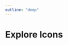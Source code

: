 ```yaml
---
outline: "deep"
---
```


<style>

#icon-header {
  display: flex;
  justify-content: space-between;
  align-items: center;
}

.icons-search-input {
  max-width: 200px;
  display: flex;
  height: 60px;
  border-radius: 8px;
  padding: 0 8px;
  background-color: var(--vp-c-bg-alt);
  margin-left: 20px;
}

.DocSearch-MagnifierLabel {
  color: unset;
}

.DocSearch-Input {
  font-size: 1em;
  height: 100%;
  outline: none;
  padding: 0 0 0 8px;
  width: 80%;
}

#icons-grid {
  margin-top: 50px;
  display: flex;
  width: 100%;
  flex-wrap: wrap;
  gap: 12px;
}

.icon-item {
  background-color: var(--vp-c-bg);
  border: 1px solid var(--vp-c-divider);
  color: var(--vp-c-text-1);
  height: 36px;
  width: 36px;
  display: flex;
  align-items: center;
  justify-content: center;
  border-radius: 8px;
  padding: 6px;
}

.icon-item:focus-visible {
  outline: 2px solid var(--vp-c-brand-1);
  outline-offset: 2px;
}

.icon-item svg {
  color: currentColor;
  fill: currentColor;
  width: 100%;
  height: 100%;
  display: block;
}

.tapsi-icon {
  height: 24px;
  width: 24px;
  fill: currentColor;
}

#icon-wrapper {
  border-radius: 8px;
  background: var(--vp-c-bg-soft);
  height: 200px;
  display: flex;
  align-items: center;
  justify-content: center;
  padding: 50px;
  margin-top: 1rem;
}

#icon-wrapper svg {
  width: 100%;
  height: 100%;
  max-width: 100px;
  max-height: 100px;
}

</style>

<script setup>
import '../internals/components/DocIconGrid';
</script>

# Explore Icons

<doc-icon-grid></doc-icon-grid>
